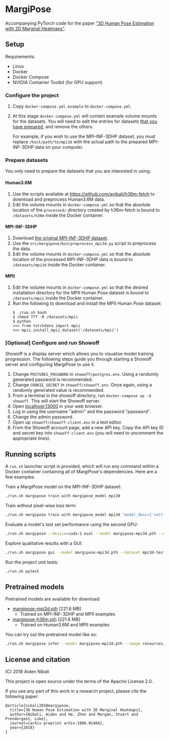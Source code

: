 # MargiPose

Accompanying PyTorch code for the paper
["3D Human Pose Estimation with 2D Marginal Heatmaps"](https://arxiv.org/abs/1806.01484).

## Setup

Requirements:

* Linux
* Docker
* Docker Compose
* NVIDIA Container Toolkit (for GPU support)

### Configure the project

1. Copy `docker-compose.yml.example` to `docker-compose.yml`.
2. At this stage `docker-compose.yml` will contain example volume mounts for the datasets.
   You will need to edit the entries for datasets [that you have prepared](#prepare-datasets),
   and remove the others.

   For example, if you wish to use the MPI-INF-3DHP dataset, you must replace `/host/path/to/mpi3d`
   with the actual path to the prepared MPI-INF-3DHP data on your computer.

### Prepare datasets

You only need to prepare the datasets that you are interested in using.

#### Human3.6M

1. Use the scripts available at https://github.com/anibali/h36m-fetch to download
   and preprocess Human3.6M data.
2. Edit the volume mounts in `docker-compose.yml` so that the absolute location of
   the `processed/` directory created by h36m-fetch is bound to `/datasets/h36m`
   inside the Docker container.

#### MPI-INF-3DHP

1. Download [the original MPI-INF-3DHP dataset](http://gvv.mpi-inf.mpg.de/3dhp-dataset/).
2. Use the `src/margipose/bin/preprocess_mpi3d.py` script to preprocess the data.
3. Edit the volume mounts in `docker-compose.yml` so that the absolute location of
   the processed MPI-INF-3DHP data is bound to `/datasets/mpi3d` inside the Docker container.

#### MPII

1. Edit the volume mounts in `docker-compose.yml` so that the desired installation directory
   for the MPII Human Pose dataset is bound to `/datasets/mpii` inside the Docker container.
2. Run the following to download and install the MPII Human Pose dataset:
   ```
   $ ./run.sh bash
   $ chmod 777 -R /datasets/mpii
   $ python
   >>> from torchdata import mpii
   >>> mpii.install_mpii_dataset('/datasets/mpii')
   ```

### [Optional] Configure and run Showoff

Showoff is a display server which allows you to visualise model training progression.
The following steps guide you through starting a Showoff server and configuring
MargiPose to use it.

1. Change `POSTGRES_PASSWORD` in `showoff/postgres.env`. Using a randomly generated password is
   recommended.
2. Change `COOKIE_SECRET` in `showoff/showoff.env`. Once again, using a randomly generated
   value is recommended.
3. From a terminal in the showoff directory, run `docker-compose up -d showoff`. This will
   start the Showoff server.
4. Open [localhost:13000](http://localhost:13000) in your web browser.
5. Log in using the username "admin" and the password "password".
6. Change the admin password.
7. Open up `showoff/showoff-client.env` in a text editor.
8. From the Showoff account page, add a new API key. Copy the API key ID and secret key
   into `showoff-client.env` (you will need to uncomment the appropriate lines).

## Running scripts

A `run.sh` launcher script is provided, which will run any command within a Docker container
containing all of MargiPose's dependencies. Here are a few examples.

Train a MargiPose model on the MPI-INF-3DHP dataset:

```bash
./run.sh margipose train with margipose_model mpi3d
```

Train without pixel-wise loss term:

```bash
./run.sh margipose train with margipose_model mpi3d "model_desc={'settings': {'pixelwise_loss': None}}"
```

Evaluate a model's test set performance using the second GPU:

```bash
./run.sh margipose --device=cuda:1 eval --model margipose-mpi3d.pth --dataset mpi3d-test
```

Explore qualitative results with a GUI:

```bash
./run.sh margipose gui --model margipose-mpi3d.pth --dataset mpi3d-test
```

Run the project unit tests:

```bash
./run.sh pytest
```

## Pretrained models

Pretrained models are available for download:

* [margipose-mpi3d.pth](https://cloudstor.aarnet.edu.au/plus/s/fg5CCss8o9PdURs) [221.6 MB]
  * Trained on MPI-INF-3DHP and MPII examples
* [margipose-h36m.pth](https://cloudstor.aarnet.edu.au/plus/s/RisOjU8YwqUXFI7) [221.6 MB]
  * Trained on Human3.6M and MPII examples

You can try out the pretrained model like so:

```bash
./run.sh margipose infer --model margipose-mpi3d.pth --image resources/man_running.jpg
```

## License and citation

(C) 2018 Aiden Nibali

This project is open source under the terms of the Apache License 2.0.

If you use any part of this work in a research project, please cite the following paper:

```
@article{nibali2018margipose,
  title={3D Human Pose Estimation with 2D Marginal Heatmaps},
  author={Nibali, Aiden and He, Zhen and Morgan, Stuart and Prendergast, Luke},
  journal={arXiv preprint arXiv:1806.01484},
  year={2018}
}
```
